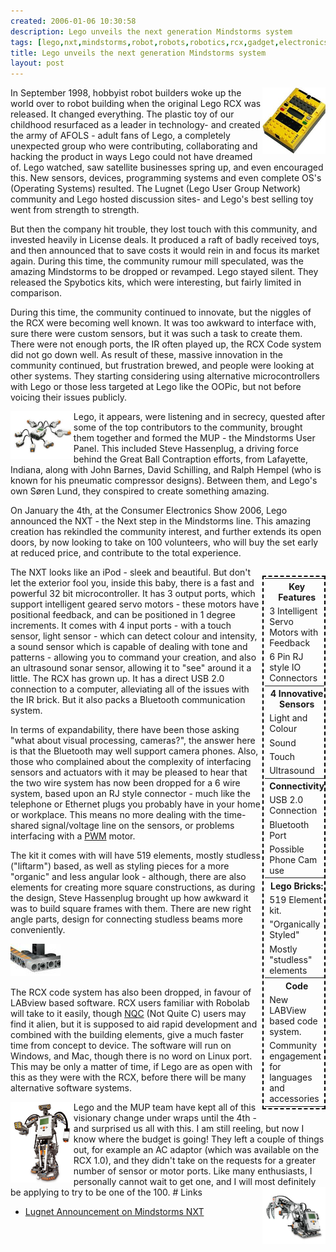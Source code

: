 ```yaml
---
created: 2006-01-06 10:30:58
description: Lego unveils the next generation Mindstorms system
tags: [lego,nxt,mindstorms,robot,robots,robotics,rcx,gadget,electronics,technology,education]
title: Lego unveils the next generation Mindstorms system
layout: post
---
```

<img src="/galleries/2006-01-06-lego-unveils-next-gen-mindstorms/RCXImage.jpg" style="float: right; width: 20%">
In September 1998, hobbyist robot builders woke up the world over to robot building when the original Lego RCX was released. It changed everything. The plastic toy of our childhood resurfaced as a leader in technology- and created the army of AFOLS - adult fans of Lego, a completely unexpected group who were contributing, collaborating and hacking the product in ways Lego could not have dreamed of. Lego watched, saw satellite businesses spring up, and even encouraged this. New sensors, devices, programming systems and even complete OS's (Operating Systems) resulted. The Lugnet (Lego User Group Network) community and Lego hosted discussion sites- and Lego's best selling toy went from strength to strength.


But then the company hit trouble, they lost touch with this community, and invested heavily in License deals. It produced a raft of badly received toys, and then announced that to save costs it would rein in and focus its market again. During this time, the community rumour mill speculated, was the amazing Mindstorms to be dropped or revamped. Lego stayed silent. They released the Spybotics kits, which were interesting, but fairly limited in comparison.

During this time, the community continued to innovate, but the niggles of the RCX were becoming well known. It was too awkward to interface with, sure there were custom sensors, but it was such a task to create them. There were not enough ports, the IR often played up, the RCX Code system did not go down well. As result of these, massive innovation in the community continued, but frustration brewed, and people were looking at other systems. They starting considering using alternative microcontrollers with Lego or those less targeted at Lego like the OOPic, but not before voicing their issues publicly.

<img src="/galleries/2006-01-06-lego-unveils-next-gen-mindstorms/MindstormsNXT.jpg" style="float: left; width: 20%">
Lego, it appears, were listening and in secrecy, quested after some of the top contributors to the community, brought them together and formed the MUP - the Mindstorms User Panel. This included Steve Hassenplug, a driving force behind the Great Ball Contraption efforts, from Lafayette, Indiana, along with John Barnes, David Schilling, and Ralph Hempel (who is known for his pneumatic compressor designs). Between them, and Lego's own Søren Lund, they conspired to create something amazing.

On January the 4th, at the Consumer Electronics Show 2006, Lego announced the NXT - the Next step in the Mindstorms line. This amazing creation has rekindled the community interest, and further extends its open doors, by now looking to take on 100 volunteers, who will buy the set early at reduced price, and contribute to the total experience.

<table style="float: right; width: 20%; bgcolor: lightgrey; border: 2px dashed black; padding: 2px;">
<tr><th>Key Features</th></tr>
<tr><td>3 Intelligent Servo Motors with Feedback</td></tr>
<tr><td>6 Pin RJ style IO Connectors</td></tr>
<tr><th>4 Innovative Sensors</th></tr>
<tr><td>Light and Colour</td></tr>
<tr><td>Sound</td></tr>
<tr><td>Touch</td></tr>
<tr><td>Ultrasound</td></tr>
<tr><th>Connectivity</th></tr>
<tr><td>USB 2.0 Connection</td></tr>
<tr><td>Bluetooth Port</td></tr>
<tr><td>Possible Phone Cam use</td></tr>
<tr><th>Lego Bricks:</th></tr>
<tr><td>519 Element kit.</td></tr>
<tr><td>"Organically Styled"</td></tr>
<tr><td>Mostly "studless" elements</td></tr>
<tr><th>Code</th></tr>
<tr><td>New LABView based code system.</td></tr>
<tr><td>Community engagement for languages and accessories</td></tr>
</table>

The NXT looks like an iPod - sleek and beautiful. But don't let the exterior fool you, inside this baby, there is a fast and powerful 32 bit microcontroller. It has 3 output ports, which support intelligent geared servo motors - these motors have positional feedback, and can be positioned in 1 degree increments. It comes with 4 input ports - with a touch sensor, light sensor - which can detect colour and intensity, a sound sensor which is capable of dealing with tone and patterns - allowing you to command your creation, and also an ultrasound sonar sensor, allowing it to "see" around it a little. The RCX has grown up. It has a direct USB 2.0 connection to a computer, alleviating all of the issues with the IR brick. But it also packs a Bluetooth communication system.

In terms of expandability, there have been those asking "what about visual processing, cameras?", the answer here is that the Bluetooth may well support camera phones. Also, those who complained about the complexity of interfacing sensors and actuators with it may be pleased to hear that the two wire system has now been dropped for a 6 wire system, based upon an RJ style connector - much like the telephone or Ethernet plugs you probably have in your home or workplace. This means no more dealing with the time-shared signal/voltage line on the sensors, or problems interfacing with a [PWM](/wiki/pwm.html) motor.

The kit it comes with will have 519 elements, mostly studless ("liftarm") based, as well as styling pieces for a more "organic" and less angular look - although, there are also elements for creating more square constructions, as during the design, Steve Hassenplug brought up how awkward it was to build square frames with them. There are new right angle parts, design for connecting studless beams more conveniently. 

<img src="/galleries/2006-01-06-lego-unveils-next-gen-mindstorms/80x52_ElbowJoint.jpg">

The RCX code system has also been dropped, in favour of LABview based software. RCX users familiar with Robolab will take to it easily, though [NQC](/wiki/nqc.html) (Not Quite C) users may find it alien, but it is supposed to aid rapid development and combined with the building elements, give a much faster time from concept to device. The software will run on Windows, and Mac, though there is no word on Linux port. This may be only a matter of time, if Lego are as open with this as they were with the RCX, before there will be many alternative software systems.

<img src="/galleries/2006-01-06-lego-unveils-next-gen-mindstorms/NXTImage.jpg" style="float: left; width: 20%;">
Lego and the MUP team have kept all of this visionary change under wraps until the 4th - and surprised us all with this. I am still reeling, but now I know where the budget is going!
They left a couple of things out, for example an AC adaptor (which was available on the RCX 1.0), and they didn't take on the requests for a greater number of sensor or motor ports.
Like many enthusiasts, I personally cannot wait to get one, and I will most definitely be applying to try to be one of the 100.

<img src="/galleries/2006-01-06-lego-unveils-next-gen-mindstorms/MindstormsNXTArm.jpg" style="float: right; width: 20%">
# Links

* [Lugnet Announcement on Mindstorms NXT](http://news.lugnet.com/announce/?n=3121)
